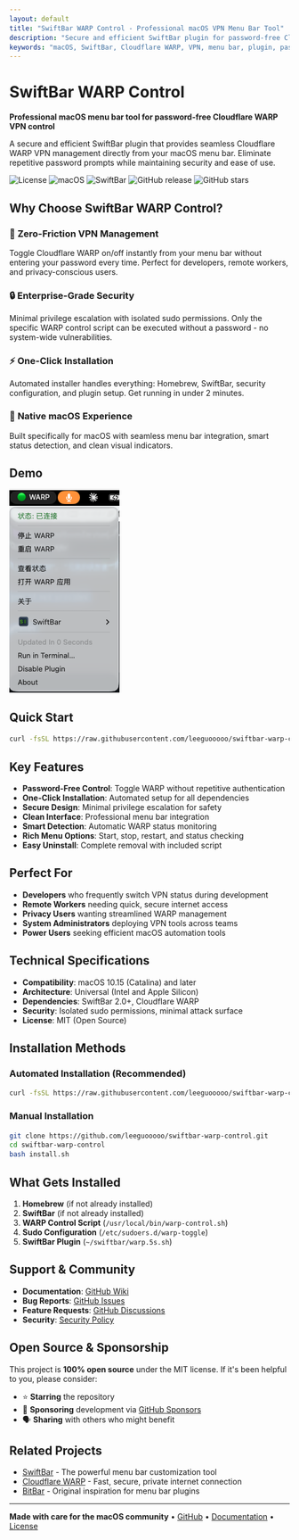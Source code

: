 ```yaml
---
layout: default
title: "SwiftBar WARP Control - Professional macOS VPN Menu Bar Tool"
description: "Secure and efficient SwiftBar plugin for password-free Cloudflare WARP VPN management on macOS. One-click installation, menu bar integration, and enterprise security."
keywords: "macOS, SwiftBar, Cloudflare WARP, VPN, menu bar, plugin, password-free, automation, security"
---
```


# SwiftBar WARP Control

**Professional macOS menu bar tool for password-free Cloudflare WARP VPN control**

A secure and efficient SwiftBar plugin that provides seamless Cloudflare WARP VPN management directly from your macOS menu bar. Eliminate repetitive password prompts while maintaining security and ease of use.

![License](https://img.shields.io/badge/license-MIT-blue.svg)
![macOS](https://img.shields.io/badge/macOS-10.15+-brightgreen.svg)
![SwiftBar](https://img.shields.io/badge/SwiftBar-2.0+-orange.svg)
![GitHub release](https://img.shields.io/github/v/release/leeguooooo/swiftbar-warp-control)
![GitHub stars](https://img.shields.io/github/stars/leeguooooo/swiftbar-warp-control)

## Why Choose SwiftBar WARP Control?

### 🚀 **Zero-Friction VPN Management**
Toggle Cloudflare WARP on/off instantly from your menu bar without entering your password every time. Perfect for developers, remote workers, and privacy-conscious users.

### 🔒 **Enterprise-Grade Security**
Minimal privilege escalation with isolated sudo permissions. Only the specific WARP control script can be executed without a password - no system-wide vulnerabilities.

### ⚡ **One-Click Installation**
Automated installer handles everything: Homebrew, SwiftBar, security configuration, and plugin setup. Get running in under 2 minutes.

### 🎯 **Native macOS Experience**
Built specifically for macOS with seamless menu bar integration, smart status detection, and clean visual indicators.

## Demo

![Demo](demo.png)

## Quick Start

```bash
curl -fsSL https://raw.githubusercontent.com/leeguooooo/swiftbar-warp-control/main/install.sh | bash
```

## Key Features

- **Password-Free Control**: Toggle WARP without repetitive authentication
- **One-Click Installation**: Automated setup for all dependencies
- **Secure Design**: Minimal privilege escalation for safety
- **Clean Interface**: Professional menu bar integration
- **Smart Detection**: Automatic WARP status monitoring
- **Rich Menu Options**: Start, stop, restart, and status checking
- **Easy Uninstall**: Complete removal with included script

## Perfect For

- **Developers** who frequently switch VPN status during development
- **Remote Workers** needing quick, secure internet access
- **Privacy Users** wanting streamlined WARP management
- **System Administrators** deploying VPN tools across teams
- **Power Users** seeking efficient macOS automation tools

## Technical Specifications

- **Compatibility**: macOS 10.15 (Catalina) and later
- **Architecture**: Universal (Intel and Apple Silicon)
- **Dependencies**: SwiftBar 2.0+, Cloudflare WARP
- **Security**: Isolated sudo permissions, minimal attack surface
- **License**: MIT (Open Source)

## Installation Methods

### Automated Installation (Recommended)
```bash
curl -fsSL https://raw.githubusercontent.com/leeguooooo/swiftbar-warp-control/main/install.sh | bash
```

### Manual Installation
```bash
git clone https://github.com/leeguooooo/swiftbar-warp-control.git
cd swiftbar-warp-control
bash install.sh
```

## What Gets Installed

1. **Homebrew** (if not already installed)
2. **SwiftBar** (if not already installed)
3. **WARP Control Script** (`/usr/local/bin/warp-control.sh`)
4. **Sudo Configuration** (`/etc/sudoers.d/warp-toggle`)
5. **SwiftBar Plugin** (`~/swiftbar/warp.5s.sh`)

## Support & Community

- **Documentation**: [GitHub Wiki](https://github.com/leeguooooo/swiftbar-warp-control/wiki)
- **Bug Reports**: [GitHub Issues](https://github.com/leeguooooo/swiftbar-warp-control/issues)
- **Feature Requests**: [GitHub Discussions](https://github.com/leeguooooo/swiftbar-warp-control/discussions)
- **Security**: [Security Policy](https://github.com/leeguooooo/swiftbar-warp-control/security)

## Open Source & Sponsorship

This project is **100% open source** under the MIT license. If it's been helpful to you, please consider:

- ⭐ **Starring** the repository
- 💝 **Sponsoring** development via [GitHub Sponsors](https://github.com/sponsors/leeguooooo)
- 🗣️ **Sharing** with others who might benefit

## Related Projects

- [SwiftBar](https://github.com/swiftbar/SwiftBar) - The powerful menu bar customization tool
- [Cloudflare WARP](https://1.1.1.1/) - Fast, secure, private internet connection
- [BitBar](https://github.com/matryer/bitbar) - Original inspiration for menu bar plugins

---

**Made with care for the macOS community** • [GitHub](https://github.com/leeguooooo/swiftbar-warp-control) • [Documentation](docs/) • [License](LICENSE)